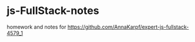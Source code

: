 # js-FullStack-notes
homework and notes for https://github.com/AnnaKarpf/expert-js-fullstack-4579_1
